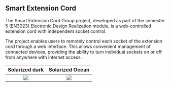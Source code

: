 <h2>Smart Extension Cord</h2>
<p>The Smart Extension Cord Group project, developed as part of the semester 5 (EN3023) Electronic Design Realization module, is a web-controlled extension cord with independent socket control.</p>
<p>The project enables users to remotely control each socket of the extension cord through a web interface. This allows convenient management of connected devices, providing the ability to turn individual sockets on or off from anywhere with internet access.</p>

Solarized dark             |  Solarized Ocean
:-------------------------:|:-------------------------:
![](https://github.com/SevinduEk/SmartExtensionCord/blob/main/IMG_6461.heic)  |  ![](https://github.com/SevinduEk/SmartExtensionCord/blob/main/IMG_6461.heic)
